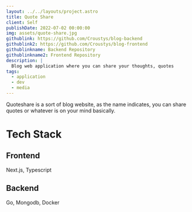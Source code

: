 ```yaml
---
layout: ../../layouts/project.astro
title: Quote Share
client: Self
publishDate: 2022-07-02 00:00:00
img: assets/quote-share.jpg
githublink: https://github.com/Croustys/blog-backend
githublink2: https://github.com/Croustys/blog-frontend
githublinkname: Backend Repository
githublinkname2: Frontend Repository
description: |
  Blog web application where you can share your thoughts, quotes
tags:
  - application
  - dev
  - media
---
```


Quoteshare is a sort of blog website, as the name indicates, you can share quotes or whatever is on your mind basically.

# Tech Stack

## Frontend

Next.js, Typescript

## Backend

Go, Mongodb, Docker